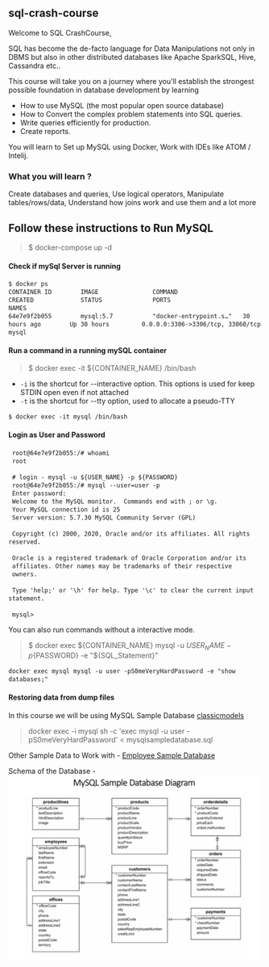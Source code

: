 ## sql-crash-course

Welcome to SQL CrashCourse, 

SQL has become the de-facto language for Data Manipulations not only in DBMS but also in other distributed databases like Apache SparkSQL, Hive, Cassandra etc..

This course will take you on a journey where you'll establish the strongest possible foundation in database development by learning 
* How to use MySQL (the most popular open source database) 
* How to Convert the complex problem statements into SQL queries.
* Write queries efficiently for production.
* Create reports.

You will learn to Set up MySQL using Docker, Work with IDEs like ATOM / Intelij.

### What you will learn ?
Create databases and queries, Use logical operators, Manipulate tables/rows/data, Understand how joins work and use them and a lot more

## Follow these instructions to Run MySQL  

> $ docker-compose up -d

#### Check if mySql Server is running
```shell script
$ docker ps
CONTAINER ID        IMAGE               COMMAND                  CREATED             STATUS              PORTS                               NAMES
64e7e9f2b055        mysql:5.7           "docker-entrypoint.s…"   30 hours ago        Up 30 hours         0.0.0.0:3306->3306/tcp, 33060/tcp   mysql
```

#### Run a command in a running mySQL container 
> $ docker exec -it ${CONTAINER_NAME} /bin/bash
* `-i` is the shortcut for --interactive option. This options is used for keep STDIN open even if not attached
* `-t` is the shortcut for --tty option, used to allocate a pseudo-TTY


```shell script
$ docker exec -it mysql /bin/bash
```

#### Login as User and Password 

```shell script
 root@64e7e9f2b055:/# whoami
 root

 # login - mysql -u ${USER_NAME} -p ${PASSWORD}
 root@64e7e9f2b055:/# mysql --user=user -p 
 Enter password: 
 Welcome to the MySQL monitor.  Commands end with ; or \g.
 Your MySQL connection id is 25
 Server version: 5.7.30 MySQL Community Server (GPL)
 
 Copyright (c) 2000, 2020, Oracle and/or its affiliates. All rights reserved.
 
 Oracle is a registered trademark of Oracle Corporation and/or its
 affiliates. Other names may be trademarks of their respective
 owners.
 
 Type 'help;' or '\h' for help. Type '\c' to clear the current input statement.
 
 mysql> 

```

You can also run commands without a interactive mode.

> $ docker exec ${CONTAINER_NAME} mysql -u ${USER_NAME} -p${PASSWORD} -e "${SQL_Statement}"
```shell script
docker exec mysql mysql -u user -pS0meVeryHardPassword -e "show databases;"
```

#### Restoring data from dump files
In this course we will be using MySQL Sample Database [classicmodels](http://www.mysqltutorial.org/mysql-sample-database.aspx)
> docker exec -i mysql sh -c 'exec mysql -u user -pS0meVeryHardPassword' < mysqlsampledatabase.sql

Other Sample Data to Work with - [Employee Sample Database](https://dev.mysql.com/doc/employee/en/)

Schema of the Database -  ![Sample-Database-Diagram.pdf](./Sample-Database-Diagram.png)

